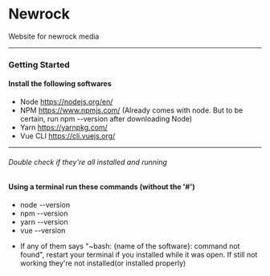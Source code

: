 # Newrock

Website for newrock media
**********************************************************************************
										 
###				Getting Started

####		Install the following softwares

* Node https://nodejs.org/en/
* NPM https://www.npmjs.com/ (Already comes with node. But to be certain, run npm --version after downloading Node)
* Yarn https://yarnpkg.com/
* Vue CLI https://cli.vuejs.org/


*************************************************************************
######	Double check if they're all installed and running

#### Using a terminal run these commands (without the '#')
* node --version
* npm --version
* yarn --version
* vue --version

- If any of them says "~bash: {name of the software}: command not found", restart your terminal if you installed while it was open. If still not working they're not installed(or installed properly)
